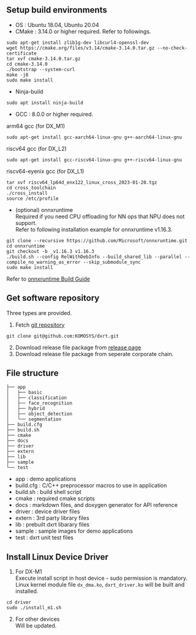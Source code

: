 ## Setup build environments
* OS : Ubuntu 18.04, Ubuntu 20.04  
* CMake : 3.14.0 or higher required. Refer to followings.  
```
sudo apt-get install zlib1g-dev libcurl4-openssl-dev
wget https://cmake.org/files/v3.14/cmake-3.14.0.tar.gz --no-check-certificate
tar xvf cmake-3.14.0.tar.gz
cd cmake-3.14.0
./bootstrap --system-curl
make -j8
sudo make install
```
* Ninja-build  
```
sudo apt install ninja-build
```
* GCC : 8.0.0 or higher required.  

arm64 gcc (for DX_M1)  
```
sudo apt-get install gcc-aarch64-linux-gnu g++-aarch64-linux-gnu
```
riscv64 gcc (for DX_L2)  
```
sudo apt-get install gcc-riscv64-linux-gnu g++-riscv64-linux-gnu
```
riscv64-eyenix gcc (for DX_L1)  
```
tar xvf riscv64_lp64d_enx122_linux_cross_2023-01-20.tgz
cd cross_toolchain
./cross_install
source /etc/profile
```
* (optional) onnxruntime  
Required if you need CPU offloading for NN ops that NPU does not support.  
Refer to following installation example for onnxruntime v1.16.3.  
```
git clone --recursive https://github.com/Microsoft/onnxruntime.git
cd onnxruntime
git checkout -b _v1.16.3 v1.16.3
./build.sh --config RelWithDebInfo --build_shared_lib --parallel --compile_no_warning_as_error --skip_submodule_sync
sudo make install
```
Refer to [onnxruntime Build Guide](https://onnxruntime.ai/docs/build/inferencing.html)
## Get software repository
Three types are provided.  
1. Fetch [git repository](https://github.com/KOMOSYS/dxrt)  
  
```
git clone git@github.com:KOMOSYS/dxrt.git
```
2. Download release file package from [release page](https://github.com/KOMOSYS/dxrt/releases)  
3. Download release file package from seperate corporate chain.  
## File structure
```
├── app
│   ├── basic
│   ├── classification
│   ├── face_recognition
│   ├── hybrid
│   ├── object_detection
│   └── segmentation
├── build.cfg
├── build.sh
├── cmake
├── docs
├── driver
├── extern
├── lib
├── sample
└── test
```

* app : demo applications  
* build.cfg : C/C++ preprocessor macros to use in application  
* build.sh : build shell script  
* cmake : required cmake scripts  
* docs : markdown files, and doxygen generator for API reference  
* driver : device driver files  
* extern : 3rd party library files  
* lib : prebuilt dxrt libarary files  
* sample : sample images for demo applications  
* test : dxrt unit test files  
## Install Linux Device Driver
1. For DX-M1  
Execute install script in host device - sudo permission is mandatory.  
Linux kernel module file `dx_dma.ko`, `dxrt_driver.ko` will be built and installed.  
```
cd driver
sudo ./install_m1.sh
```
2. For other devices  
Will be updated.  
